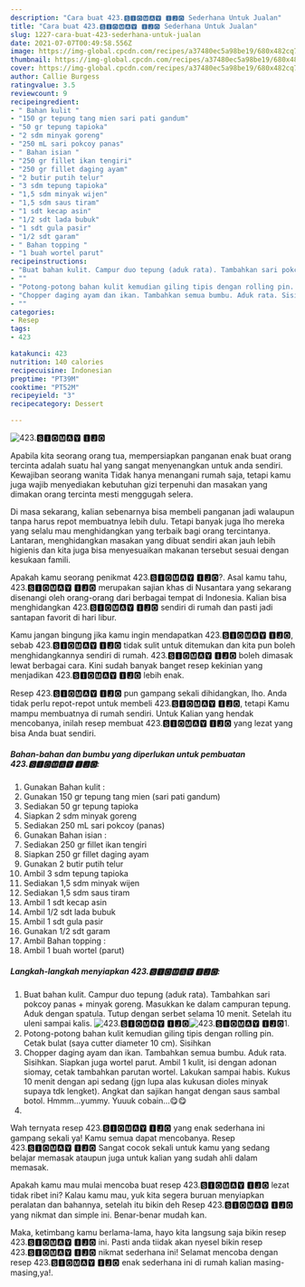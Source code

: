 ```yaml
---
description: "Cara buat 423.🆂🅸🅾🅼🅰🆈 🅸🅹🅾 Sederhana Untuk Jualan"
title: "Cara buat 423.🆂🅸🅾🅼🅰🆈 🅸🅹🅾 Sederhana Untuk Jualan"
slug: 1227-cara-buat-423-sederhana-untuk-jualan
date: 2021-07-07T00:49:58.556Z
image: https://img-global.cpcdn.com/recipes/a37480ec5a98be19/680x482cq70/423🆂🅸🅾🅼🅰🆈-🅸🅹🅾-foto-resep-utama.jpg
thumbnail: https://img-global.cpcdn.com/recipes/a37480ec5a98be19/680x482cq70/423🆂🅸🅾🅼🅰🆈-🅸🅹🅾-foto-resep-utama.jpg
cover: https://img-global.cpcdn.com/recipes/a37480ec5a98be19/680x482cq70/423🆂🅸🅾🅼🅰🆈-🅸🅹🅾-foto-resep-utama.jpg
author: Callie Burgess
ratingvalue: 3.5
reviewcount: 9
recipeingredient:
- " Bahan kulit "
- "150 gr tepung tang mien sari pati gandum"
- "50 gr tepung tapioka"
- "2 sdm minyak goreng"
- "250 mL sari pokcoy panas"
- " Bahan isian "
- "250 gr fillet ikan tengiri"
- "250 gr fillet daging ayam"
- "2 butir putih telur"
- "3 sdm tepung tapioka"
- "1,5 sdm minyak wijen"
- "1,5 sdm saus tiram"
- "1 sdt kecap asin"
- "1/2 sdt lada bubuk"
- "1 sdt gula pasir"
- "1/2 sdt garam"
- " Bahan topping "
- "1 buah wortel parut"
recipeinstructions:
- "Buat bahan kulit. Campur duo tepung (aduk rata). Tambahkan sari pokcoy panas + minyak goreng. Masukkan ke dalam campuran tepung. Aduk dengan spatula. Tutup dengan serbet selama 10 menit. Setelah itu uleni sampai kalis."
- ""
- "Potong-potong bahan kulit kemudian giling tipis dengan rolling pin. Cetak bulat (saya cutter diameter 10 cm). Sisihkan"
- "Chopper daging ayam dan ikan. Tambahkan semua bumbu. Aduk rata. Sisihkan. Siapkan juga wortel parut. Ambil 1 kulit, isi dengan adonan siomay, cetak tambahkan parutan wortel. Lakukan sampai habis. Kukus 10 menit dengan api sedang (jgn lupa alas kukusan dioles minyak supaya tdk lengket). Angkat dan sajikan hangat dengan saus sambal botol. Hmmm...yummy. Yuuuk cobain...😋😋"
- ""
categories:
- Resep
tags:
- 423

katakunci: 423 
nutrition: 140 calories
recipecuisine: Indonesian
preptime: "PT39M"
cooktime: "PT52M"
recipeyield: "3"
recipecategory: Dessert

---
```



![423.🆂🅸🅾🅼🅰🆈 🅸🅹🅾](https://img-global.cpcdn.com/recipes/a37480ec5a98be19/680x482cq70/423🆂🅸🅾🅼🅰🆈-🅸🅹🅾-foto-resep-utama.jpg)

Apabila kita seorang orang tua, mempersiapkan panganan enak buat orang tercinta adalah suatu hal yang sangat menyenangkan untuk anda sendiri. Kewajiban seorang  wanita Tidak hanya menangani rumah saja, tetapi kamu juga wajib menyediakan kebutuhan gizi terpenuhi dan masakan yang dimakan orang tercinta mesti menggugah selera.

Di masa  sekarang, kalian sebenarnya bisa membeli panganan jadi walaupun tanpa harus repot membuatnya lebih dulu. Tetapi banyak juga lho mereka yang selalu mau menghidangkan yang terbaik bagi orang tercintanya. Lantaran, menghidangkan masakan yang dibuat sendiri akan jauh lebih higienis dan kita juga bisa menyesuaikan makanan tersebut sesuai dengan kesukaan famili. 



Apakah kamu seorang penikmat 423.🆂🅸🅾🅼🅰🆈 🅸🅹🅾?. Asal kamu tahu, 423.🆂🅸🅾🅼🅰🆈 🅸🅹🅾 merupakan sajian khas di Nusantara yang sekarang disenangi oleh orang-orang dari berbagai tempat di Indonesia. Kalian bisa menghidangkan 423.🆂🅸🅾🅼🅰🆈 🅸🅹🅾 sendiri di rumah dan pasti jadi santapan favorit di hari libur.

Kamu jangan bingung jika kamu ingin mendapatkan 423.🆂🅸🅾🅼🅰🆈 🅸🅹🅾, sebab 423.🆂🅸🅾🅼🅰🆈 🅸🅹🅾 tidak sulit untuk ditemukan dan kita pun boleh menghidangkannya sendiri di rumah. 423.🆂🅸🅾🅼🅰🆈 🅸🅹🅾 boleh dimasak lewat berbagai cara. Kini sudah banyak banget resep kekinian yang menjadikan 423.🆂🅸🅾🅼🅰🆈 🅸🅹🅾 lebih enak.

Resep 423.🆂🅸🅾🅼🅰🆈 🅸🅹🅾 pun gampang sekali dihidangkan, lho. Anda tidak perlu repot-repot untuk membeli 423.🆂🅸🅾🅼🅰🆈 🅸🅹🅾, tetapi Kamu mampu membuatnya di rumah sendiri. Untuk Kalian yang hendak mencobanya, inilah resep membuat 423.🆂🅸🅾🅼🅰🆈 🅸🅹🅾 yang lezat yang bisa Anda buat sendiri.

<!--inarticleads1-->

##### Bahan-bahan dan bumbu yang diperlukan untuk pembuatan 423.🆂🅸🅾🅼🅰🆈 🅸🅹🅾:

1. Gunakan  Bahan kulit :
1. Gunakan 150 gr tepung tang mien (sari pati gandum)
1. Sediakan 50 gr tepung tapioka
1. Siapkan 2 sdm minyak goreng
1. Sediakan 250 mL sari pokcoy (panas)
1. Gunakan  Bahan isian :
1. Sediakan 250 gr fillet ikan tengiri
1. Siapkan 250 gr fillet daging ayam
1. Gunakan 2 butir putih telur
1. Ambil 3 sdm tepung tapioka
1. Sediakan 1,5 sdm minyak wijen
1. Sediakan 1,5 sdm saus tiram
1. Ambil 1 sdt kecap asin
1. Ambil 1/2 sdt lada bubuk
1. Ambil 1 sdt gula pasir
1. Gunakan 1/2 sdt garam
1. Ambil  Bahan topping :
1. Ambil 1 buah wortel (parut)




<!--inarticleads2-->

##### Langkah-langkah menyiapkan 423.🆂🅸🅾🅼🅰🆈 🅸🅹🅾:

1. Buat bahan kulit. Campur duo tepung (aduk rata). Tambahkan sari pokcoy panas + minyak goreng. Masukkan ke dalam campuran tepung. Aduk dengan spatula. Tutup dengan serbet selama 10 menit. Setelah itu uleni sampai kalis.
<img src="https://img-global.cpcdn.com/steps/4040eedae0d5dedb/160x128cq70/423🆂🅸🅾🅼🅰🆈-🅸🅹🅾-langkah-memasak-1-foto.jpg" alt="423.🆂🅸🅾🅼🅰🆈 🅸🅹🅾"><img src="https://img-global.cpcdn.com/steps/b983e9cb5405455a/160x128cq70/423🆂🅸🅾🅼🅰🆈-🅸🅹🅾-langkah-memasak-1-foto.jpg" alt="423.🆂🅸🅾🅼🅰🆈 🅸🅹🅾">1. 
1. Potong-potong bahan kulit kemudian giling tipis dengan rolling pin. Cetak bulat (saya cutter diameter 10 cm). Sisihkan
1. Chopper daging ayam dan ikan. Tambahkan semua bumbu. Aduk rata. Sisihkan. Siapkan juga wortel parut. Ambil 1 kulit, isi dengan adonan siomay, cetak tambahkan parutan wortel. Lakukan sampai habis. Kukus 10 menit dengan api sedang (jgn lupa alas kukusan dioles minyak supaya tdk lengket). Angkat dan sajikan hangat dengan saus sambal botol. Hmmm...yummy. Yuuuk cobain...😋😋
1. 




Wah ternyata resep 423.🆂🅸🅾🅼🅰🆈 🅸🅹🅾 yang enak sederhana ini gampang sekali ya! Kamu semua dapat mencobanya. Resep 423.🆂🅸🅾🅼🅰🆈 🅸🅹🅾 Sangat cocok sekali untuk kamu yang sedang belajar memasak ataupun juga untuk kalian yang sudah ahli dalam memasak.

Apakah kamu mau mulai mencoba buat resep 423.🆂🅸🅾🅼🅰🆈 🅸🅹🅾 lezat tidak ribet ini? Kalau kamu mau, yuk kita segera buruan menyiapkan peralatan dan bahannya, setelah itu bikin deh Resep 423.🆂🅸🅾🅼🅰🆈 🅸🅹🅾 yang nikmat dan simple ini. Benar-benar mudah kan. 

Maka, ketimbang kamu berlama-lama, hayo kita langsung saja bikin resep 423.🆂🅸🅾🅼🅰🆈 🅸🅹🅾 ini. Pasti anda tiidak akan nyesel bikin resep 423.🆂🅸🅾🅼🅰🆈 🅸🅹🅾 nikmat sederhana ini! Selamat mencoba dengan resep 423.🆂🅸🅾🅼🅰🆈 🅸🅹🅾 enak sederhana ini di rumah kalian masing-masing,ya!.

